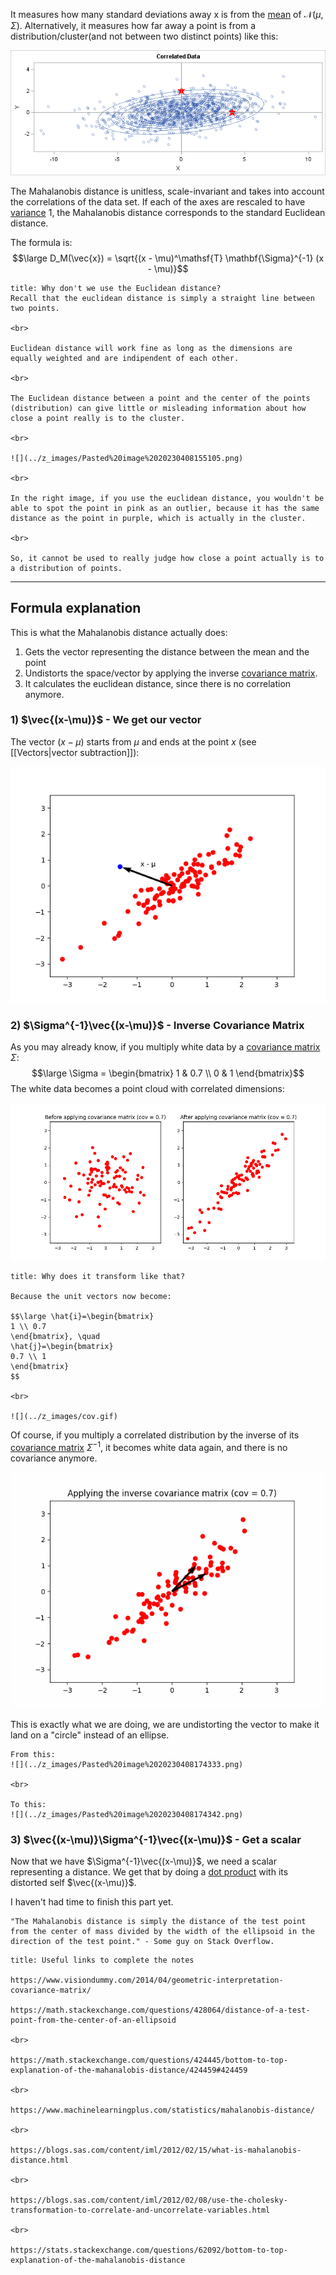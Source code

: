 It measures how many standard deviations away x is from the [mean](../Statistics/Mean.md) of $\mathcal{N}(\mu,\Sigma)$.
Alternatively, it measures how far away a point is from a distribution/cluster(and not between two distinct points) like this:

![](../z_images/Pasted%20image%2020230420182122.png)


The Mahalanobis distance is unitless, scale-invariant and takes into account the correlations of the data set.
If each of the axes are rescaled to have [variance](../Statistics/Variance.md) 1, the Mahalanobis distance corresponds to the standard Euclidean distance.

The formula is:
$$\large D_M(\vec{x}) = \sqrt{(x - \mu)^\mathsf{T} \mathbf{\Sigma}^{-1} (x - \mu)}$$

```ad-hint
title: Why don't we use the Euclidean distance?
Recall that the euclidean distance is simply a straight line between two points.

<br>

Euclidean distance will work fine as long as the dimensions are equally weighted and are indipendent of each other.

<br>

The Euclidean distance between a point and the center of the points (distribution) can give little or misleading information about how close a point really is to the cluster.

<br>

![](../z_images/Pasted%20image%2020230408155105.png)

<br>

In the right image, if you use the euclidean distance, you wouldn't be able to spot the point in pink as an outlier, because it has the same distance as the point in purple, which is actually in the cluster.

<br>

So, it cannot be used to really judge how close a point actually is to a distribution of points.
```

---

## Formula explanation

This is what the Mahalanobis distance actually does:
1. Gets the vector representing the distance between the mean and the point
2. Undistorts the space/vector by applying the inverse [covariance matrix](Covariance%20matrix.md).
3. It calculates the euclidean distance, since there is no correlation anymore.


### 1) $\vec{(x-\mu)}$ - We get our vector

The vector $(x-\mu)$ starts from $\mu$ and ends at the point $x$ (see [[Vectors|vector subtraction]]):

![](../z_images/Figure_2.png)


### 2) $\Sigma^{-1}\vec{(x-\mu)}$ - Inverse Covariance Matrix

As you may already know, if you multiply white data by a [covariance matrix](Covariance%20matrix.md) $\Sigma$:
$$\large \Sigma = \begin{bmatrix}
1 & 0.7 \\
0 & 1
\end{bmatrix}$$
The white data becomes a point cloud with correlated dimensions:

![](../z_images/Figure_3.png)


```ad-hint
title: Why does it transform like that?

Because the unit vectors now become:

$$\large \hat{i}=\begin{bmatrix}
1 \\ 0.7
\end{bmatrix}, \quad
\hat{j}=\begin{bmatrix}
0.7 \\ 1
\end{bmatrix}
$$

<br>

![](../z_images/cov.gif)
```

Of course, if you multiply a correlated distribution by the inverse of its [covariance matrix](Covariance%20matrix.md) $\Sigma^{-1}$, it becomes white data again, and there is no covariance anymore.

![](../z_images/invcov.gif)

This is exactly what we are doing, we are undistorting the vector to make it land on a "circle" instead of an ellipse.


```ad-tldr
From this:
![](../z_images/Pasted%20image%2020230408174333.png)

<br>

To this:
![](../z_images/Pasted%20image%2020230408174342.png)

```


### 3) $\vec{(x-\mu)}\Sigma^{-1}\vec{(x-\mu)}$ - Get a scalar

Now that we have $\Sigma^{-1}\vec{(x-\mu)}$, we need a scalar representing a distance. We get that by doing a [dot product](../Linear%20Algebra/Dot%20product.md) with its distorted self $\vec{(x-\mu)}$.

I haven't had time to finish this part yet.

```ad-quote
"The Mahalanobis distance is simply the distance of the test point from the center of mass divided by the width of the ellipsoid in the direction of the test point." - Some guy on Stack Overflow.
```

```ad-seealso
title: Useful links to complete the notes

https://www.visiondummy.com/2014/04/geometric-interpretation-covariance-matrix/

https://math.stackexchange.com/questions/428064/distance-of-a-test-point-from-the-center-of-an-ellipsoid

<br>

https://math.stackexchange.com/questions/424445/bottom-to-top-explanation-of-the-mahanalobis-distance/424459#424459

<br>

https://www.machinelearningplus.com/statistics/mahalanobis-distance/

<br>

https://blogs.sas.com/content/iml/2012/02/15/what-is-mahalanobis-distance.html

<br>

https://blogs.sas.com/content/iml/2012/02/08/use-the-cholesky-transformation-to-correlate-and-uncorrelate-variables.html

<br>

https://stats.stackexchange.com/questions/62092/bottom-to-top-explanation-of-the-mahalanobis-distance



```
